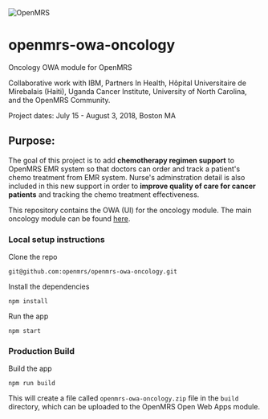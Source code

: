 <img src="https://cloud.githubusercontent.com/assets/668093/12567089/0ac42774-c372-11e5-97eb-00baf0fccc37.jpg" alt="OpenMRS"/>

# openmrs-owa-oncology

Oncology OWA module for OpenMRS

Collaborative work with IBM, Partners In Health, Hôpital Universitaire de Mirebalais (Haiti), Uganda Cancer Institute, University of North Carolina, and the OpenMRS Community.

Project dates: July 15 - August 3, 2018, Boston MA

Purpose:
--------
The goal of this project is to add **chemotherapy regimen support** to OpenMRS EMR system so that doctors can order and track a patient's chemo treatment from EMR system. Nurse's adminstration detail is also included in this new support in order to **improve quality of care for cancer patients** and tracking the chemo treatment effectiveness.  

This repository contains the OWA (UI) for the oncology module.  The main oncology module can be found [here](https://github.com/openmrs/openmrs-module-oncology).

### Local setup instructions

Clone the repo
```
git@github.com:openmrs/openmrs-owa-oncology.git
```

Install the dependencies
```
npm install
```

Run the app
```
npm start
```

### Production Build

Build the app
```
npm run build
```

This will create a file called `openmrs-owa-oncology.zip` file in the `build` directory, which can be uploaded to the OpenMRS Open Web Apps module.
